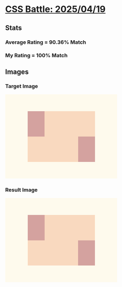 # [CSS Battle: 2025/04/19](https://cssbattle.dev/play/n2xs5qfBFI5TIsb3I17c)

## Stats

### Average Rating = 90.36% Match

### My Rating = 100% Match

## Images

### Target Image

![](./images/target.png)

### Result Image

![](./images/result.png)
